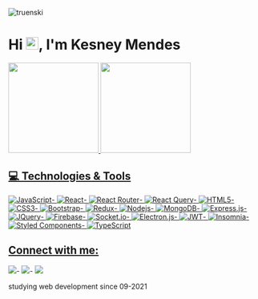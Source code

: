 <p align="left"><img src="https://komarev.com/ghpvc/?username=truenski" alt="truenski" /></p>
<h1 align = "justify"> Hi <img src="https://media.giphy.com/media/hvRJCLFzcasrR4ia7z/giphy.gif" width="25px">, I'm Kesney Mendes </h1>
     


 <div>
  <a href="https://github.com/truenski">
  <img height="180em" src="https://github-readme-stats.vercel.app/api?username=truenski&show_icons=true&theme=dark&include_all_commits=true&count_private=true"/>
  <img height="180em" src="https://github-readme-stats.vercel.app/api/top-langs/?username=truenski&layout=compact&langs_count=7&theme=dark"/>
</div>


 

## 💻 Technologies & Tools
 
![JavaScript](https://img.shields.io/badge/JavaScript-F7DF1E?style=for-the-badge&logo=javascript&logoColor=black)-
![React](https://img.shields.io/badge/React-20232A?style=for-the-badge&logo=react&logoColor=61DAFB)-
     ![React Router](https://img.shields.io/badge/React_Router-CA4245?style=for-the-badge&logo=react-router&logoColor=white)-
     ![React Query](https://img.shields.io/badge/-React%20Query-FF4154?style=for-the-badge&logo=react%20query&logoColor=white)-
![HTML5](https://img.shields.io/badge/HTML5-E34F26?style=for-the-badge&logo=html5&logoColor=white)-
![CSS3](https://img.shields.io/badge/CSS3-1572B6?style=for-the-badge&logo=css3&logoColor=white)-
![Bootstrap](https://img.shields.io/badge/Bootstrap-563D7C?style=for-the-badge&logo=bootstrap&logoColor=white)-
![Redux](https://img.shields.io/badge/Redux-593D88?style=for-the-badge&logo=redux&logoColor=white)-
![Nodejs](https://img.shields.io/badge/Node.js-43853D?style=for-the-badge&logo=node.js&logoColor=white)-
![MongoDB](https://img.shields.io/badge/MongoDB-4EA94B?style=for-the-badge&logo=mongodb&logoColor=white)-
![Express.js](https://img.shields.io/badge/Express.js-404D59?style=for-the-badge)-
![JQuery](https://img.shields.io/badge/jQuery-0769AD?style=for-the-badge&logo=jquery&logoColor=white)-
![Firebase](https://img.shields.io/badge/firebase-%23039BE5.svg?style=for-the-badge&logo=firebase)-
 ![Socket.io](https://img.shields.io/badge/Socket.io-black?style=for-the-badge&logo=socket.io&badgeColor=010101)-
 ![Electron.js](https://img.shields.io/badge/Electron-191970?style=for-the-badge&logo=Electron&logoColor=white)-
 ![JWT](https://img.shields.io/badge/JWT-black?style=for-the-badge&logo=JSON%20web%20tokens)-
 ![Insomnia](https://img.shields.io/badge/Insomnia-black?style=for-the-badge&logo=insomnia&logoColor=5849BE)-
 ![Styled Components](https://img.shields.io/badge/styled--components-DB7093?style=for-the-badge&logo=styled-components&logoColor=white)-
 ![TypeScript](https://img.shields.io/badge/typescript-%23007ACC.svg?style=for-the-badge&logo=typescript&logoColor=white)
 
 
 
 
## Connect with me:
<div> 
 
  <a href="https://api.whatsapp.com/send?phone=5571986391371" target="_blank"><img src="https://img.shields.io/badge/WhatsApp-25D366?style=for-the-badge&logo=whatsapp&logoColor=white" target="_blank"></a>-
  <a href = "mailto:kesneymendes@gmail.com"><img src="https://img.shields.io/badge/-Gmail-%23333?style=for-the-badge&logo=gmail&logoColor=white" target="_blank"></a>-
  <a href="https://www.linkedin.com/in/kesney-mendes-viana-45539a1aa" target="_blank"><img src="https://img.shields.io/badge/-LinkedIn-%230077B5?style=for-the-badge&logo=linkedin&logoColor=white" target="_blank"></a> 
 

 
</div>
         <span>studying web development since 09-2021</span>















